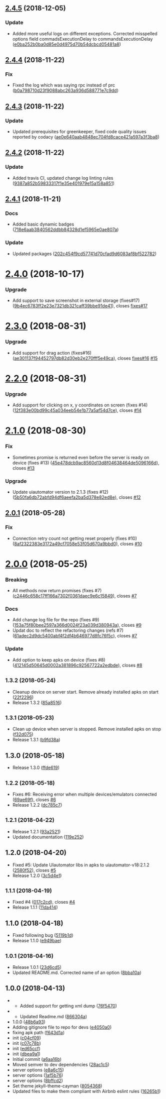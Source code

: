 <a name="2.4.5"></a>
## [2.4.5](https://github.com/goharanwar/uiautomator/compare/2.4.4...2.4.5) (2018-12-05)


### Update

* Added more useful logs on different exceptions. Corrected misspelled options field commadsExecutionDelay to commandsExecutionDelay ([e0ba252b0ba0d85e0d4975d70b54dcbcd05481a8](https://github.com/goharanwar/uiautomator/commit/e0ba252b0ba0d85e0d4975d70b54dcbcd05481a8))



<a name="2.4.4"></a>

## [2.4.4](https://github.com/goharanwar/uiautomator/compare/2.4.3...2.4.4) (2018-11-22)

### Fix

-   Fixed the log which was saying rpc instead of prc ([b0a798710d23f9088abc263a936d588771e7c9dd](https://github.com/goharanwar/uiautomator/commit/b0a798710d23f9088abc263a936d588771e7c9dd))

<a name="2.4.3"></a>

## [2.4.3](https://github.com/goharanwar/uiautomator/compare/2.4.2...2.4.3) (2018-11-22)

### Update

-   Updated prerequisites for greenkeeper, fixed code quality issues reported by codacy ([ae0e640aab4848ec704fd8cace421a597a3f3ba8](https://github.com/goharanwar/uiautomator/commit/ae0e640aab4848ec704fd8cace421a597a3f3ba8))

<a name="2.4.2"></a>

## [2.4.2](https://github.com/goharanwar/uiautomator/compare/2.4.1...2.4.2) (2018-11-22)

### Update

-   Added travis CI, updated change log linting rules ([9387a852b59833317f1e35e401979e15a158a851](https://github.com/goharanwar/uiautomator/commit/9387a852b59833317f1e35e401979e15a158a851))

<a name="2.4.1"></a>

## [2.4.1](https://github.com/goharanwar/uiautomator/compare/2.4.0...2.4.1) (2018-11-21)

### Docs

-   Added basic dynamic badges ([718e6aab3840562ddbb84328d1ef5965e0ae807a](https://github.com/goharanwar/uiautomator/commit/718e6aab3840562ddbb84328d1ef5965e0ae807a))

### Update

-   Updated packages ([202c454f9cd57741d70cfad9d6083af8bf522782](https://github.com/goharanwar/uiautomator/commit/202c454f9cd57741d70cfad9d6083af8bf522782))

<a name="2.4.0"></a>

# [2.4.0](https://github.com/goharanwar/uiautomator/compare/2.3.0...2.4.0) (2018-10-17)

### Upgrade

-   Add support to save screenshot in external storage (fixes#17) ([9b4ec6783ff2e23e7321db321caff39bbe91de41](https://github.com/goharanwar/uiautomator/commit/9b4ec6783ff2e23e7321db321caff39bbe91de41)), closes [fixes#17](https://github.com/fixes/issues/17)

<a name="2.3.0"></a>

# [2.3.0](https://github.com/goharanwar/uiautomator/compare/2.2.0...2.3.0) (2018-08-31)

### Upgrade

-   Add support for drag action (fixes#16) ([ae301137f94452797db82d30eb2e270fff5e49ca](https://github.com/goharanwar/uiautomator/commit/ae301137f94452797db82d30eb2e270fff5e49ca)), closes [fixes#16](https://github.com/fixes/issues/16) [#15](https://github.com/goharanwar/uiautomator/issues/15)

<a name="2.2.0"></a>

# [2.2.0](https://github.com/goharanwar/uiautomator/compare/2.1.0...2.2.0) (2018-08-31)

### Upgrade

-   Add support for clicking on x, y coordinates on screen (fixes #14) ([12f383e00bd99c45a034eeb54e1b77a5af54d7ce](https://github.com/goharanwar/uiautomator/commit/12f383e00bd99c45a034eeb54e1b77a5af54d7ce)), closes [#14](https://github.com/goharanwar/uiautomator/issues/14)

<a name="2.1.0"></a>

# [2.1.0](https://github.com/goharanwar/uiautomator/compare/2.0.1...2.1.0) (2018-08-30)

### Fix

-   Sometimes promise is returned even before the server is ready on device (fixes #13) ([45e478dcb9ac8560d13d8f04638464de5096166d](https://github.com/goharanwar/uiautomator/commit/45e478dcb9ac8560d13d8f04638464de5096166d)), closes [#13](https://github.com/goharanwar/uiautomator/issues/13)

### Upgrade

-   Update uiautomator version to 2.1.3 (fixes #12) ([5b50fa6db72abfd94df6aeefa2ba5d378e82ed8e](https://github.com/goharanwar/uiautomator/commit/5b50fa6db72abfd94df6aeefa2ba5d378e82ed8e)), closes [#12](https://github.com/goharanwar/uiautomator/issues/12)

<a name="2.0.1"></a>

## [2.0.1](https://github.com/goharanwar/uiautomator/compare/2.0.0...2.0.1) (2018-05-28)

### Fix

-   Connection retry count not getting reset properly (fixes #10) ([8af2322383e3172a49cf7058e53f05d670a9bbd0](https://github.com/goharanwar/uiautomator/commit/8af2322383e3172a49cf7058e53f05d670a9bbd0)), closes [#10](https://github.com/goharanwar/uiautomator/issues/10)

<a name="2.0.0"></a>

# [2.0.0](https://github.com/goharanwar/uiautomator/compare/1.3.2...2.0.0) (2018-05-25)

### Breaking

-   All methods now return promises (fixes #7) ([c2446c658c17ff166a7302f0361daec9e6c15849](https://github.com/goharanwar/uiautomator/commit/c2446c658c17ff166a7302f0361daec9e6c15849)), closes [#7](https://github.com/goharanwar/uiautomator/issues/7)

### Docs

-   Add change log file for the repo (fixes #9) ([153a75f80bee2597a366d0024f23a039d380943a](https://github.com/goharanwar/uiautomator/commit/153a75f80bee2597a366d0024f23a039d380943a)), closes [#9](https://github.com/goharanwar/uiautomator/issues/9)
-   Updat doc to reflect the refactoring changes (refs #7) ([61adec2d9dc5400abf4f2df4b646977d8fc76f5c](https://github.com/goharanwar/uiautomator/commit/61adec2d9dc5400abf4f2df4b646977d8fc76f5c)), closes [#7](https://github.com/goharanwar/uiautomator/issues/7)

### Update

-   Add option to keep apks on device (fixes #8) ([412145d50645d0002a381896c92567722a2edbde](https://github.com/goharanwar/uiautomator/commit/412145d50645d0002a381896c92567722a2edbde)), closes [#8](https://github.com/goharanwar/uiautomator/issues/8)

<a name="1.3.2"></a>

## <small>1.3.2 (2018-05-24)</small>

-   Cleanup device on server start. Remove already installed apks on start ([22f2296](https://github.com/goharanwar/uiautomator/commit/22f2296))
-   Release 1.3.2 ([85a8516](https://github.com/goharanwar/uiautomator/commit/85a8516))

<a name="1.3.1"></a>

## <small>1.3.1 (2018-05-23)</small>

-   Clean up device when server is stopped. Remove installed apks on stop ([f32d075](https://github.com/goharanwar/uiautomator/commit/f32d075))
-   Release 1.3.1 ([b9fd38a](https://github.com/goharanwar/uiautomator/commit/b9fd38a))

<a name="1.3.0"></a>

## 1.3.0 (2018-05-18)

-   Release 1.3.0 ([ffde619](https://github.com/goharanwar/uiautomator/commit/ffde619))

<a name="1.2.2"></a>

## <small>1.2.2 (2018-05-18)</small>

-   Fixes #6: Receiving error when multiple devices/emulators connected ([69ae69f](https://github.com/goharanwar/uiautomator/commit/69ae69f)), closes [#6](https://github.com/goharanwar/uiautomator/issues/6)
-   Release 1.2.2 ([dc785c7](https://github.com/goharanwar/uiautomator/commit/dc785c7))

<a name="1.2.1"></a>

## <small>1.2.1 (2018-04-22)</small>

-   Release 1.2.1 ([93a2521](https://github.com/goharanwar/uiautomator/commit/93a2521))
-   Updated documentation ([119e252](https://github.com/goharanwar/uiautomator/commit/119e252))

<a name="1.2.0"></a>

## 1.2.0 (2018-04-20)

-   Fixed #5: Update UIautomator libs in apks to uiautomator-v18:2.1.2 ([2580f52](https://github.com/goharanwar/uiautomator/commit/2580f52)), closes [#5](https://github.com/goharanwar/uiautomator/issues/5)
-   Release 1.2.0 ([3c5d4e1](https://github.com/goharanwar/uiautomator/commit/3c5d4e1))

<a name="1.1.1"></a>

## <small>1.1.1 (2018-04-19)</small>

-   Fixed #4 ([017c2cd](https://github.com/goharanwar/uiautomator/commit/017c2cd)), closes [#4](https://github.com/goharanwar/uiautomator/issues/4)
-   Release 1.1.1 ([11da414](https://github.com/goharanwar/uiautomator/commit/11da414))

<a name="1.1.0"></a>

## 1.1.0 (2018-04-18)

-   Fixed following bug ([5119b1d](https://github.com/goharanwar/uiautomator/commit/5119b1d))
-   Release 1.1.0 ([e949bae](https://github.com/goharanwar/uiautomator/commit/e949bae))

<a name="1.0.1"></a>

## <small>1.0.1 (2018-04-16)</small>

-   Release 1.0.1 ([23d6cd5](https://github.com/goharanwar/uiautomator/commit/23d6cd5))
-   Updated README.md. Corrected name of an option ([8bba10a](https://github.com/goharanwar/uiautomator/commit/8bba10a))

<a name="1.0.0"></a>

## 1.0.0 (2018-04-13)

-   -   Added support for getting xml dump ([76f5470](https://github.com/goharanwar/uiautomator/commit/76f5470))
-   -   Updated Readme.md ([866304a](https://github.com/goharanwar/uiautomator/commit/866304a))
-   1.0.0 ([48b6a93](https://github.com/goharanwar/uiautomator/commit/48b6a93))
-   Adding gitignore file to repo for devs ([e4050a0](https://github.com/goharanwar/uiautomator/commit/e4050a0))
-   fixing apk path ([f643d1a](https://github.com/goharanwar/uiautomator/commit/f643d1a))
-   init ([c04cf09](https://github.com/goharanwar/uiautomator/commit/c04cf09))
-   init ([c07c78b](https://github.com/goharanwar/uiautomator/commit/c07c78b))
-   init ([ed65ccf](https://github.com/goharanwar/uiautomator/commit/ed65ccf))
-   init ([dbea9a1](https://github.com/goharanwar/uiautomator/commit/dbea9a1))
-   Initial commit ([a6aa16b](https://github.com/goharanwar/uiautomator/commit/a6aa16b))
-   Moved semver to dev dependencies ([28ac1c5](https://github.com/goharanwar/uiautomator/commit/28ac1c5))
-   server options ([e8a6c15](https://github.com/goharanwar/uiautomator/commit/e8a6c15))
-   server options ([1af5b76](https://github.com/goharanwar/uiautomator/commit/1af5b76))
-   server options ([8bffcd2](https://github.com/goharanwar/uiautomator/commit/8bffcd2))
-   Set theme jekyll-theme-cayman ([8054368](https://github.com/goharanwar/uiautomator/commit/8054368))
-   Updated files to make them compliant with Airbnb eslint rules ([16265b1](https://github.com/goharanwar/uiautomator/commit/16265b1))
